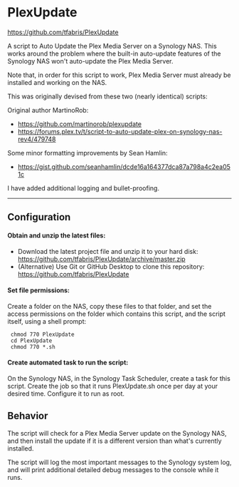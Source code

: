 PlexUpdate
==============================================================================

https://github.com/tfabris/PlexUpdate

A script to Auto Update the Plex Media Server on a Synology NAS.
This works around the problem where the built-in auto-update features of
the Synology NAS won't auto-update the Plex Media Server.

Note that, in order for this script to work, Plex Media Server must already be
installed and working on the NAS.

This was originally devised from these two (nearly identical) scripts:

Original author MartinoRob:
- https://github.com/martinorob/plexupdate
- https://forums.plex.tv/t/script-to-auto-update-plex-on-synology-nas-rev4/479748

Some minor formatting improvements by Sean Hamlin:
- https://gist.github.com/seanhamlin/dcde16a164377dca87a798a4c2ea051c

I have added additional logging and bullet-proofing.

------------------------------------------------------------------------------


Configuration
------------------------------------------------------------------------------
####  Obtain and unzip the latest files:
- Download the latest project file and unzip it to your hard disk:
  https://github.com/tfabris/PlexUpdate/archive/master.zip
- (Alternative) Use Git or GitHub Desktop to clone this repository:
  https://github.com/tfabris/PlexUpdate

####  Set file permissions:
Create a folder on the NAS, copy these files to that folder, and set the
access permissions on the folder which contains this script, and the script
itself, using a shell prompt:

     chmod 770 PlexUpdate
     cd PlexUpdate
     chmod 770 *.sh

####  Create automated task to run the script:
On the Synology NAS, in the Synology Task Scheduler, create a
task for this script. Create the job so that it runs PlexUpdate.sh once
per day at your desired time. Configure it to run as root.


Behavior
------------------------------------------------------------------------------
The script will check for a Plex Media Server update on the Synology NAS, and
then install the update if it is a different version than what's currently
installed.

The script will log the most important messages to the Synology system log,
and will print additional detailed debug messages to the console while it
runs.

